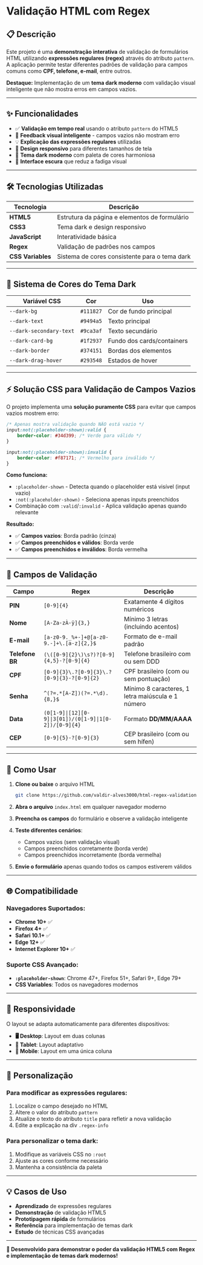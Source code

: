 # Validação HTML com Regex

## 📋 Descrição

Este projeto é uma **demonstração interativa** de validação de formulários HTML utilizando **expressões regulares (regex)** através do atributo `pattern`.  
A aplicação permite testar diferentes padrões de validação para campos comuns como **CPF, telefone, e-mail**, entre outros.

**Destaque:** Implementação de um **tema dark moderno** com validação visual inteligente que não mostra erros em campos vazios.

---

## ✨ Funcionalidades

- ✅ **Validação em tempo real** usando o atributo `pattern` do HTML5  
- 🎯 **Feedback visual inteligente** - campos vazios não mostram erro
- 💡 **Explicação das expressões regulares** utilizadas  
- 📱 **Design responsivo** para diferentes tamanhos de tela  
- 🎨 **Tema dark moderno** com paleta de cores harmoniosa
- 🌙 **Interface escura** que reduz a fadiga visual

---

## 🛠️ Tecnologias Utilizadas

| Tecnologia | Descrição |
|-------------|------------|
| **HTML5** | Estrutura da página e elementos de formulário |
| **CSS3** | Tema dark e design responsivo |
| **JavaScript** | Interatividade básica |
| **Regex** | Validação de padrões nos campos |
| **CSS Variables** | Sistema de cores consistente para o tema dark |

---

## 🎨 Sistema de Cores do Tema Dark

| Variável CSS | Cor | Uso |
|-------------|------|-----|
| `--dark-bg` | `#111827` | Cor de fundo principal |
| `--dark-text` | `#9494a5` | Texto principal |
| `--dark-secondary-text` | `#9ca3af` | Texto secundário |
| `--dark-card-bg` | `#1f2937` | Fundo dos cards/containers |
| `--dark-border` | `#374151` | Bordas dos elementos |
| `--dark-drag-hover` | `#293548` | Estados de hover |

---

## ⚡ Solução CSS para Validação de Campos Vazios

O projeto implementa uma **solução puramente CSS** para evitar que campos vazios mostrem erro:

```css
/* Apenas mostra validação quando NÃO está vazio */
input:not(:placeholder-shown):valid {
    border-color: #34d399; /* Verde para válido */
}

input:not(:placeholder-shown):invalid {
    border-color: #f87171; /* Vermelho para inválido */
}
```

**Como funciona:**
- `:placeholder-shown` - Detecta quando o placeholder está visível (input vazio)
- `:not(:placeholder-shown)` - Seleciona apenas inputs preenchidos
- Combinação com `:valid`/`:invalid` - Aplica validação apenas quando relevante

**Resultado:**
- ✅ **Campos vazios**: Borda padrão (cinza)
- ✅ **Campos preenchidos e válidos**: Borda verde
- ✅ **Campos preenchidos e inválidos**: Borda vermelha

---

## 📝 Campos de Validação

| Campo | Regex | Descrição |
|-------|--------|-----------|
| **PIN** | `[0-9]{4}` | Exatamente 4 dígitos numéricos |
| **Nome** | `[A-Za-zÀ-ÿ]{3,}` | Mínimo 3 letras (incluindo acentos) |
| **E-mail** | `[a-z0-9._%+-]+@[a-z0-9.-]+\.[a-z]{2,}$` | Formato de e-mail padrão |
| **Telefone BR** | `(\([0-9]{2}\)\s?)?[0-9]{4,5}-?[0-9]{4}` | Telefone brasileiro com ou sem DDD |
| **CPF** | `[0-9]{3}\.?[0-9]{3}\.?[0-9]{3}-?[0-9]{2}` | CPF brasileiro (com ou sem pontuação) |
| **Senha** | `^(?=.*[A-Z])(?=.*\d).{8,}$` | Mínimo 8 caracteres, 1 letra maiúscula e 1 número |
| **Data** | `(0[1-9]\|[12][0-9]\|3[01])/(0[1-9]\|1[0-2])/[0-9]{4}` | Formato **DD/MM/AAAA** |
| **CEP** | `[0-9]{5}-?[0-9]{3}` | CEP brasileiro (com ou sem hífen) |

---

## 🚀 Como Usar

1. **Clone ou baixe** o arquivo HTML
   ```bash
   git clone https://github.com/valdir-alves3000/html-regex-validation.git
   ```

2. **Abra o arquivo** `index.html` em qualquer navegador moderno

3. **Preencha os campos** do formulário e observe a validação inteligente

4. **Teste diferentes cenários**:
   - Campos vazios (sem validação visual)
   - Campos preenchidos corretamente (borda verde)
   - Campos preenchidos incorretamente (borda vermelha)

5. **Envie o formulário** apenas quando todos os campos estiverem válidos

---

## 🌐 Compatibilidade

### Navegadores Suportados:
- **Chrome 10+** ✅
- **Firefox 4+** ✅  
- **Safari 10.1+** ✅
- **Edge 12+** ✅
- **Internet Explorer 10+** ✅

### Suporte CSS Avançado:
- **`:placeholder-shown`**: Chrome 47+, Firefox 51+, Safari 9+, Edge 79+
- **CSS Variables**: Todos os navegadores modernos

---

## 📱 Responsividade

O layout se adapta automaticamente para diferentes dispositivos:

- **🖥️ Desktop**: Layout em duas colunas
- **📱 Tablet**: Layout adaptativo
- **📱 Mobile**: Layout em uma única coluna

---

## 🔧 Personalização

### Para modificar as expressões regulares:
1. Localize o campo desejado no HTML
2. Altere o valor do atributo `pattern`
3. Atualize o texto do atributo `title` para refletir a nova validação
4. Edite a explicação na div `.regex-info`

### Para personalizar o tema dark:
1. Modifique as variáveis CSS no `:root`
2. Ajuste as cores conforme necessário
3. Mantenha a consistência da paleta

---

## 💡 Casos de Uso

- **Aprendizado** de expressões regulares
- **Demonstração** de validação HTML5
- **Prototipagem rápida** de formulários
- **Referência** para implementação de temas dark
- **Estudo** de técnicas CSS avançadas

---

**🚀 Desenvolvido para demonstrar o poder da validação HTML5 com Regex e implementação de temas dark modernos!**
